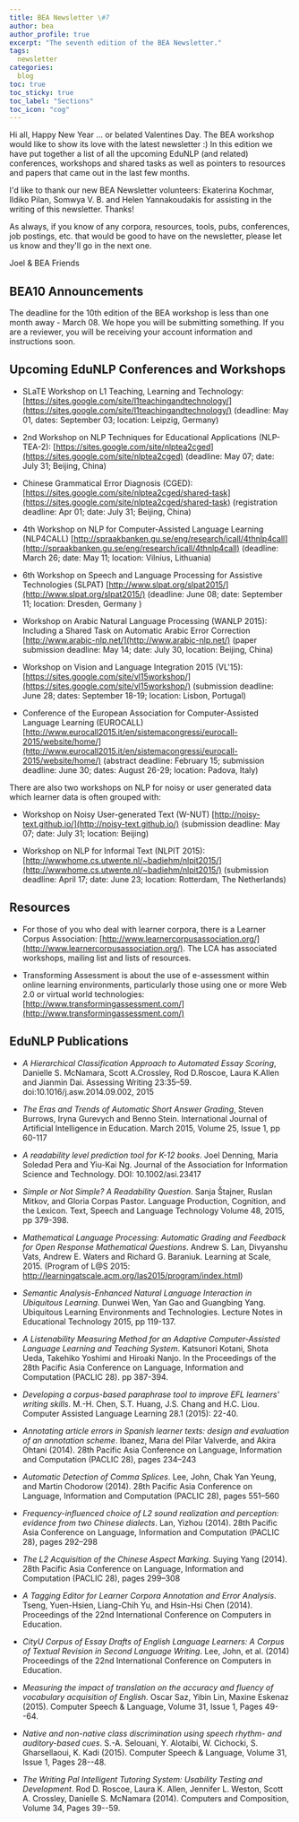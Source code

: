 ```yaml
---
title: BEA Newsletter \#7
author: bea
author_profile: true
excerpt: "The seventh edition of the BEA Newsletter."
tags:
  newsletter
categories:
  blog
toc: true
toc_sticky: true
toc_label: "Sections"
toc_icon: "cog"
---
```


Hi all, Happy New Year ... or belated Valentines Day.  The BEA workshop would like to show its love with the latest newsletter :)  In this edition we have put together a list of all the upcoming EduNLP (and related) conferences, workshops and shared tasks as well as pointers to resources and papers that came out in the last few months.

I'd like to thank our new BEA Newsletter volunteers: Ekaterina Kochmar, Ildiko Pilan,  Somwya V. B. and Helen Yannakoudakis for assisting in the writing of this newsletter.  Thanks!  

As always, if you know of any corpora, resources, tools, pubs, conferences, job postings, etc. that would be good to have on the newsletter, please let us know and they'll go in the next one.  

Joel & BEA Friends

## BEA10 Announcements
The deadline for the 10th edition of the BEA workshop is less than one month away - March 08.  We hope you will be submitting something.  If you are a reviewer, you will be receiving your account information and instructions soon.

## Upcoming EduNLP Conferences and Workshops

* SLaTE Workshop on L1 Teaching, Learning  and Technology: [https://sites.google.com/site/l1teachingandtechnology/](https://sites.google.com/site/l1teachingandtechnology/)
(deadline: May 01, dates: September 03; location: Leipzig, Germany)

* 2nd Workshop on NLP Techniques for Educational Applications (NLP-TEA-2): 
[https://sites.google.com/site/nlptea2cged](https://sites.google.com/site/nlptea2cged)
(deadline: May 07; date: July 31; Beijing, China)

* Chinese Grammatical Error Diagnosis (CGED): 
[https://sites.google.com/site/nlptea2cged/shared-task](https://sites.google.com/site/nlptea2cged/shared-task)
(registration deadline: Apr 01; date: July 31; Beijing, China)

* 4th Workshop on NLP for Computer-Assisted Language Learning (NLP4CALL)
[http://spraakbanken.gu.se/eng/research/icall/4thnlp4call](http://spraakbanken.gu.se/eng/research/icall/4thnlp4call) 
(deadline: March 26; date: May 11; location: Vilnius, Lithuania)

* 6th Workshop on Speech and Language Processing for Assistive Technologies (SLPAT)
[http://www.slpat.org/slpat2015/](http://www.slpat.org/slpat2015/) 
(deadline: June 08; date: September 11; location: Dresden, Germany )

* Workshop on Arabic Natural Language Processing (WANLP 2015):
Including a Shared Task on Automatic Arabic Error Correction
[http://www.arabic-nlp.net/](http://www.arabic-nlp.net/)
(paper submission deadline: May 14; date: July 30, location: Beijing, China)

* Workshop on Vision and Language Integration 2015 (VL'15):
[https://sites.google.com/site/vl15workshop/](https://sites.google.com/site/vl15workshop/)
(submission deadline: June 28; dates: September 18-19; location: Lisbon, Portugal)

* Conference of the European Association for Computer-Assisted Language Learning (EUROCALL)
[http://www.eurocall2015.it/en/sistemacongressi/eurocall-2015/website/home/](http://www.eurocall2015.it/en/sistemacongressi/eurocall-2015/website/home/) 
(abstract deadline: February 15; submission deadline: June 30; dates: August 26-29; location: Padova, Italy)

There are also two workshops on NLP for noisy or user generated data which learner data is often grouped with:

* Workshop on Noisy User-generated Text (W-NUT)
[http://noisy-text.github.io/](http://noisy-text.github.io/)
(submission deadline: May 07; date: July 31; location: Beijing)

* Workshop on NLP for Informal Text (NLPIT 2015):
[http://wwwhome.cs.utwente.nl/~badiehm/nlpit2015/](http://wwwhome.cs.utwente.nl/~badiehm/nlpit2015/)
(submission deadline: April 17; date: June 23; location: Rotterdam, The Netherlands)

## Resources

* For those of you who deal with learner corpora, there is a Learner Corpus Association: [http://www.learnercorpusassociation.org/](http://www.learnercorpusassociation.org/). The LCA has associated workshops, mailing list and lists of resources.  

* Transforming Assessment is about the use of e-assessment within online learning environments, particularly those using one or more Web 2.0 or virtual world technologies: [http://www.transformingassessment.com/](http://www.transformingassessment.com/)

## EduNLP Publications

- *A Hierarchical Classification Approach to Automated Essay Scoring*, Danielle S. McNamara, Scott A.Crossley, Rod D.Roscoe, Laura K.Allen and Jianmin Dai. Assessing Writing 23:35–59. doi:10.1016/j.asw.2014.09.002, 2015

- *The Eras and Trends of Automatic Short Answer Grading*, Steven Burrows, Iryna Gurevych and Benno Stein. International Journal of Artificial Intelligence in Education. March 2015, Volume 25, Issue 1, pp 60-117

- *A readability level prediction tool for K-12 books*. Joel Denning, Maria Soledad Pera and Yiu-Kai Ng. Journal of the Association for Information Science and Technology. DOI: 10.1002/asi.23417

- *Simple or Not Simple? A Readability Question*. Sanja Štajner, Ruslan Mitkov, and Gloria Corpas Pastor. Language Production, Cognition, and the Lexicon. Text, Speech and Language Technology Volume 48, 2015, pp 379-398.

- *Mathematical Language Processing: Automatic Grading and Feedback for Open Response Mathematical Questions*. Andrew S. Lan, Divyanshu Vats, Andrew E. Waters and Richard G. Baraniuk. Learning at Scale, 2015. (Program of L@S 2015: http://learningatscale.acm.org/las2015/program/index.html)

- *Semantic Analysis-Enhanced Natural Language Interaction in Ubiquitous Learning*. Dunwei Wen, Yan Gao and Guangbing Yang. Ubiquitous Learning Environments and Technologies. Lecture Notes in Educational Technology 2015, pp 119-137. 

- *A Listenability Measuring Method for an Adaptive Computer-Assisted Language Learning and Teaching System*. Katsunori Kotani, Shota Ueda, Takehiko Yoshimi and Hiroaki Nanjo. In the Proceedings of the 28th Pacific Asia Conference on Language, Information and Computation (PACLIC 28). pp 387-394.

- *Developing a corpus-based paraphrase tool to improve EFL learners' writing skills*.  M.-H. Chen, S.T. Huang, J.S. Chang and H.C. Liou. Computer Assisted Language Learning 28.1 (2015): 22-40. 

- *Annotating article errors in Spanish learner texts: design and evaluation of an annotation scheme*. Ibanez, Marıa del Pilar Valverde, and Akira Ohtani (2014). 28th Pacific Asia Conference on Language, Information and Computation (PACLIC 28), pages 234–243

- *Automatic Detection of Comma Splices*. Lee, John, Chak Yan Yeung, and Martin Chodorow (2014). 28th Pacific Asia Conference on Language, Information and Computation (PACLIC 28), pages 551–560

- *Frequency-influenced choice of L2 sound realization and perception: evidence from two Chinese dialects*. Lan, Yizhou (2014). 28th Pacific Asia Conference on Language, Information and Computation (PACLIC 28), pages 292–298

- *The L2 Acquisition of the Chinese Aspect Marking*. Suying Yang (2014). 28th Pacific Asia Conference on Language, Information and Computation (PACLIC 28), pages 299–308

- *A Tagging Editor for Learner Corpora Annotation and Error Analysis*. Tseng, Yuen-Hsien, Liang-Chih Yu, and Hsin-Hsi Chen (2014). Proceedings of the 22nd International Conference on Computers in Education.

- *CityU Corpus of Essay Drafts of English Language Learners: A Corpus of Textual Revision in Second Language Writing*. Lee, John, et al. (2014) Proceedings of the 22nd International Conference on Computers in Education.

- *Measuring the impact of translation on the accuracy and fluency of vocabulary acquisition of English*. Oscar Saz, Yibin Lin, Maxine Eskenaz (2015). Computer Speech & Language, Volume 31, Issue 1, Pages 49--64.

- *Native and non-native class discrimination using speech rhythm- and auditory-based cues*. S.-A. Selouani, Y. Alotaibi, W. Cichocki, S. Gharsellaoui, K. Kadi (2015). Computer Speech & Language, Volume 31, Issue 1, Pages 28--48.

- *The Writing Pal Intelligent Tutoring System: Usability Testing and Development*. Rod D. Roscoe, Laura K. Allen, Jennifer L. Weston, Scott A. Crossley, Danielle S. McNamara (2014). Computers and Composition, Volume 34, Pages 39--59.